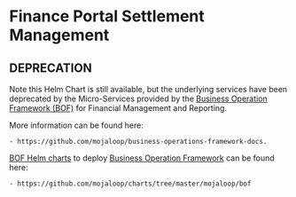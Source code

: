 # Finance Portal Settlement Management

## DEPRECATION

Note this Helm Chart is still available, but the underlying services have been deprecated by the Micro-Services provided by the [Business Operation Framework (BOF)](https://github.com/mojaloop/business-operations-framework-docs) for Financial Management and Reporting.

More information can be found here:

    - https://github.com/mojaloop/business-operations-framework-docs.

[BOF Helm charts](https://github.com/mojaloop/charts/tree/master/mojaloop/bof) to deploy [Business Operation Framework](https://github.com/mojaloop/business-operations-framework-docs) can be found here:

    - https://github.com/mojaloop/charts/tree/master/mojaloop/bof
